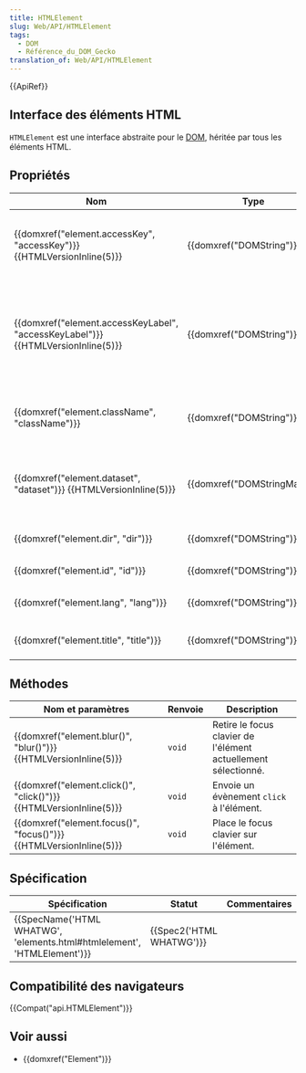 ```yaml
---
title: HTMLElement
slug: Web/API/HTMLElement
tags:
  - DOM
  - Référence_du_DOM_Gecko
translation_of: Web/API/HTMLElement
---
```

{{ApiRef}}

## Interface des éléments HTML

`HTMLElement` est une interface abstraite pour le [DOM](/fr/docs/DOM), héritée par tous les éléments HTML.

## Propriétés

| Nom                                                                                                       | Type                                 | Description                                                                    |
| --------------------------------------------------------------------------------------------------------- | ------------------------------------ | ------------------------------------------------------------------------------ |
| {{domxref("element.accessKey", "accessKey")}} {{HTMLVersionInline(5)}}             | {{domxref("DOMString")}}     | La touche de navigation clavier assignée à l'élément.                          |
| {{domxref("element.accessKeyLabel", "accessKeyLabel")}} {{HTMLVersionInline(5)}} | {{domxref("DOMString")}}     | Une chaîne de caractères définissant la touche de navigation clavier assignée. |
| {{domxref("element.className", "className")}}                                              | {{domxref("DOMString")}}     | Le nom de la classe [CSS](/fr/docs/CSS) définie pour l'élément.                |
| {{domxref("element.dataset", "dataset")}} {{HTMLVersionInline(5)}}                 | {{domxref("DOMStringMap")}} | Un tableau associatif des attributs  `data-*` de l'élément.                    |
| {{domxref("element.dir", "dir")}}                                                              | {{domxref("DOMString")}}     | L'attribut `dir` de l'élément.                                                 |
| {{domxref("element.id", "id")}}                                                                  | {{domxref("DOMString")}}     | L'ID de l'élément.                                                             |
| {{domxref("element.lang", "lang")}}                                                          | {{domxref("DOMString")}}     | L'attribut  `lang` de l'élément.                                               |
| {{domxref("element.title", "title")}}                                                          | {{domxref("DOMString")}}     | L'attribut `title` de l'élément.                                               |

## Méthodes

| Nom et paramètres                                                                         | Renvoie | Description                                                    |
| ----------------------------------------------------------------------------------------- | ------- | -------------------------------------------------------------- |
| {{domxref("element.blur()", "blur()")}} {{HTMLVersionInline(5)}}     | `void`  | Retire le focus clavier de l'élément actuellement sélectionné. |
| {{domxref("element.click()", "click()")}} {{HTMLVersionInline(5)}} | `void`  | Envoie un évènement `click` à l'élément.                       |
| {{domxref("element.focus()", "focus()")}} {{HTMLVersionInline(5)}} | `void`  | Place le focus clavier sur l'élément.                          |

## Spécification

| Spécification                                                                                    | Statut                           | Commentaires |
| ------------------------------------------------------------------------------------------------ | -------------------------------- | ------------ |
| {{SpecName('HTML WHATWG', 'elements.html#htmlelement', 'HTMLElement')}} | {{Spec2('HTML WHATWG')}} |              |

## Compatibilité des navigateurs

{{Compat("api.HTMLElement")}}

## Voir aussi

- {{domxref("Element")}}
